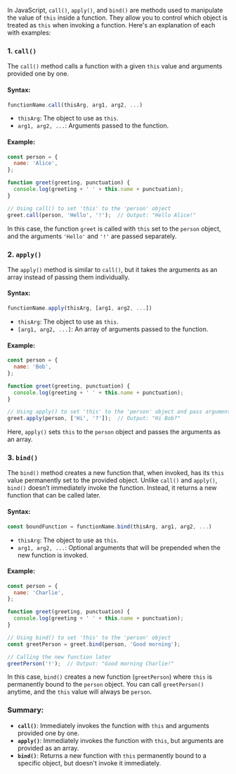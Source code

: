 In JavaScript, `call()`, `apply()`, and `bind()` are methods used to manipulate the value of `this` inside a function. They allow you to control which object is treated as `this` when invoking a function. Here's an explanation of each with examples:

### 1. **`call()`**
The `call()` method calls a function with a given `this` value and arguments provided one by one.

#### Syntax:
```javascript
functionName.call(thisArg, arg1, arg2, ...)
```

- `thisArg`: The object to use as `this`.
- `arg1, arg2, ...`: Arguments passed to the function.

#### Example:
```javascript
const person = {
  name: 'Alice',
};

function greet(greeting, punctuation) {
  console.log(greeting + ' ' + this.name + punctuation);
}

// Using call() to set 'this' to the 'person' object
greet.call(person, 'Hello', '!');  // Output: "Hello Alice!"
```

In this case, the function `greet` is called with `this` set to the `person` object, and the arguments `'Hello'` and `'!'` are passed separately.

### 2. **`apply()`**
The `apply()` method is similar to `call()`, but it takes the arguments as an array instead of passing them individually.

#### Syntax:
```javascript
functionName.apply(thisArg, [arg1, arg2, ...])
```

- `thisArg`: The object to use as `this`.
- `[arg1, arg2, ...]`: An array of arguments passed to the function.

#### Example:
```javascript
const person = {
  name: 'Bob',
};

function greet(greeting, punctuation) {
  console.log(greeting + ' ' + this.name + punctuation);
}

// Using apply() to set 'this' to the 'person' object and pass arguments as an array
greet.apply(person, ['Hi', '?']);  // Output: "Hi Bob?"
```

Here, `apply()` sets `this` to the `person` object and passes the arguments as an array.

### 3. **`bind()`**
The `bind()` method creates a new function that, when invoked, has its `this` value permanently set to the provided object. Unlike `call()` and `apply()`, `bind()` doesn’t immediately invoke the function. Instead, it returns a new function that can be called later.

#### Syntax:
```javascript
const boundFunction = functionName.bind(thisArg, arg1, arg2, ...)
```

- `thisArg`: The object to use as `this`.
- `arg1, arg2, ...`: Optional arguments that will be prepended when the new function is invoked.

#### Example:
```javascript
const person = {
  name: 'Charlie',
};

function greet(greeting, punctuation) {
  console.log(greeting + ' ' + this.name + punctuation);
}

// Using bind() to set 'this' to the 'person' object
const greetPerson = greet.bind(person, 'Good morning');

// Calling the new function later
greetPerson('!');  // Output: "Good morning Charlie!"
```

In this case, `bind()` creates a new function (`greetPerson`) where `this` is permanently bound to the `person` object. You can call `greetPerson()` anytime, and the `this` value will always be `person`.

### Summary:

- **`call()`**: Immediately invokes the function with `this` and arguments provided one by one.
- **`apply()`**: Immediately invokes the function with `this`, but arguments are provided as an array.
- **`bind()`**: Returns a new function with `this` permanently bound to a specific object, but doesn't invoke it immediately.